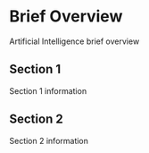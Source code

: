 # Brief Overview
Artificial Intelligence brief overview

## Section 1
Section 1 information

## Section 2
Section 2 information